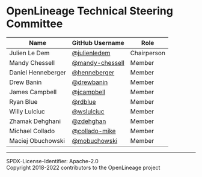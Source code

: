 # OpenLineage Technical Steering Committee

| Name | GitHub Username | Role |
| ---- | --------------- | ---- |
| Julien Le Dem | [@julienledem](https://github.com/julienledem) | Chairperson |
| Mandy Chessell | [@mandy-chessell](https://github.com/mandy-chessell) | Member |
| Daniel Henneberger | [@henneberger](https://github.com/henneberger) | Member |
| Drew Banin | [@drewbanin](https://github.com/drewbanin) | Member |
| James Campbell | [@jcampbell](https://github.com/jcampbell) | Member |
| Ryan Blue | [@rdblue](https://github.com/rdblue) | Member |
| Willy Lulciuc | [@wslulciuc](https://github.com/wslulciuc) | Member |
| Zhamak Dehghani | [@zdehghan](https://github.com/zdehghan) | Member | 
| Michael Collado | [@collado-mike](https://github.com/collado-mike) | Member |
| Maciej Obuchowski | [@mobuchowski](https://github.com/mobuchowski) | Member |

----
SPDX-License-Identifier: Apache-2.0\
Copyright 2018-2022 contributors to the OpenLineage project